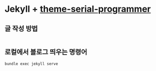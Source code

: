 # Jekyll + [theme-serial-programmer](https://github.com/sharadcodes/jekyll-theme-serial-programmer)

## 글 작성 방법
```

```

## 로컬에서 블로그 띄우는 명령어
```
bundle exec jekyll serve
```
